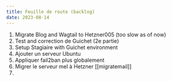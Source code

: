 ```yaml
---
title: Feuille de route (backlog)
date: 2023-08-14
---
```



1. Migrate Blog and Wagtail to Hetzner005 (too slow as of now) 
2. Test and correction de Guichet (2e partie)
3. Setup Stagiaire with Guichet environment
4. Ajouter un serveur Ubuntu 
5. Appliquer fail2ban plus globalement
6. Migrer le serveur mel à Hetzner
   [[migratemail]]
7. 